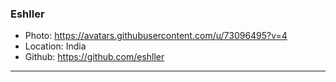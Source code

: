 ### Eshller
- Photo: https://avatars.githubusercontent.com/u/73096495?v=4
- Location: India
- Github: https://github.com/eshller
***